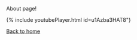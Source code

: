 About page!

{% include youtubePlayer.html id=u1Azba3HAT8"}

[Back to home](https://rdavisdev.github.io/)